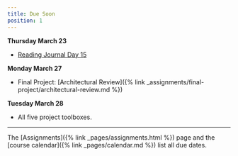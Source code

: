 ```yaml
---
title: Due Soon
position: 1
---
```


**Thursday March 23**
* [Reading Journal Day 15](https://github.com/sd17spring/ReadingJournal/blob/master/day15_reading_journal.ipynb)

**Monday March 27**
* Final Project: [Architectural Review]({% link _assignments/final-project/architectural-review.md %})

**Tuesday March 28**
* All five project toolboxes.

---

The [Assignments]({% link _pages/assignments.html %}) page and the [course calendar]({% link _pages/calendar.md %}) list all due dates.
